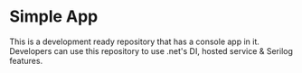 # Simple App
This is a development ready repository that has a console app in it. Developers can use this repository to use .net's DI, hosted service & Serilog features.
